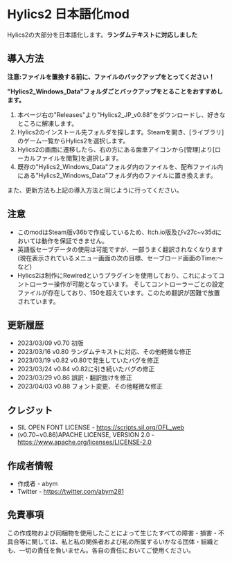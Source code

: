 # Hylics2 日本語化mod

Hylics2の大部分を日本語化します。**ランダムテキストに対応しました**

## 導入方法
**注意:ファイルを置換する前に、ファイルのバックアップをとってください！**

**"Hylics2_Windows_Data"フォルダごとバックアップをとることをおすすめします。**

1. 本ページ右の"Releases"より"Hylics2_JP_v0.88"をダウンロードし、好きなところに解凍します。
2. Hylics2のインストール先フォルダを探します。Steamを開き、[ライブラリ]のゲーム一覧からHylics2を選択します。
3. Hylics2の画面に遷移したら、右の方にある歯車アイコンから[管理]より[ローカルファイルを閲覧]を選択します。
4. 既存の"Hylics2_Windows_Data"フォルダ内のファイルを、配布ファイル内にある"Hylics2_Windows_Data"フォルダ内のファイルに置き換えます。

また、更新方法も上記の導入方法と同じように行ってください。

## 注意
+ このmodはSteam版v36bで作成しているため、Itch.io版及びv27c~v35dにおいては動作を保証できません。
+ 英語版セーブデータの使用は可能ですが、一部うまく翻訳されなくなります(現在表示されているメニュー画面の次の目標、セーブロード画面のTime:～など)
+ Hylics2は制作にRewiredというプラグインを使用しており、これによってコントローラー操作が可能となっています。 そしてコントローラーごとの設定ファイルが存在しており、150を超えています。このため翻訳が困難で放置されています。

## 更新履歴
+ 2023/03/09 v0.70 初版
+ 2023/03/16 v0.80 ランダムテキストに対応、その他軽微な修正
+ 2023/03/19 v0.82 v0.80で発生していたバグを修正
+ 2023/03/24 v0.84 v0.82に引き続いたバグの修正
+ 2023/03/29 v0.86 誤訳・翻訳抜けを修正
+ 2023/04/03 v0.88 フォント変更、その他軽微な修正

## クレジット
+ SIL OPEN FONT LICENSE - https://scripts.sil.org/OFL_web
+ (v0.70~v0.86)APACHE LICENSE, VERSION 2.0 - https://www.apache.org/licenses/LICENSE-2.0

## 作成者情報
+ 作成者 - abym
+ Twitter - https://twitter.com/abym281

## 免責事項
この作成物および同梱物を使用したことによって生じたすべての障害・損害・不具合等に関しては、私と私の関係者および私の所属するいかなる団体・組織とも、一切の責任を負いません。各自の責任においてご使用ください。
